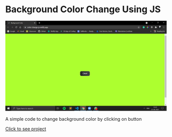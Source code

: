 # Background Color Change Using JS

![Snapshot](ss.png)

A simple code to change background color by clicking on button

[Click to see project](https://color-change-js.netlify.app/)
